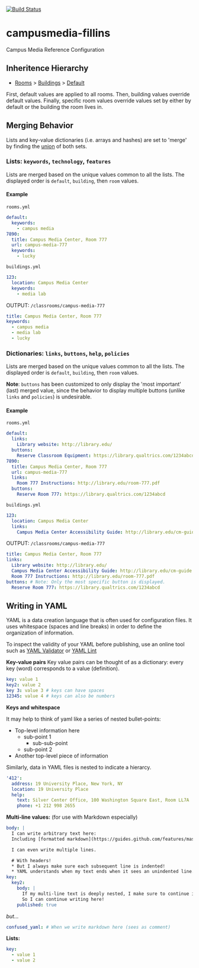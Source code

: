 [![Build Status](https://travis-ci.org/NYULibraries/campusmedia-fillins.svg?branch=master)](https://travis-ci.org/NYULibraries/campusmedia-fillins)

# campusmedia-fillins
Campus Media Reference Configuration

## Inheritence Hierarchy
  * [Rooms](https://github.com/NYULibraries/campusmedia-fillins/blob/master/rooms.yml) > [Buildings](https://github.com/NYULibraries/campusmedia-fillins/blob/master/buildings.yml) > [Default](https://github.com/NYULibraries/campusmedia-fillins/blob/master/rooms.yml#L2)
  
First, default values are applied to all rooms. Then, building values override default values. Finally, specific room values override values set by either by default or the building the room lives in.

## Merging Behavior

Lists and key-value dictionaries (i.e. arrays and hashes) are set to 'merge' by finding the [union](https://en.wikipedia.org/wiki/Union_(set_theory)) of both sets.

### Lists: `keywords`, `technology`, `features`
Lists are merged based on the unique values common to all the lists. The displayed order is `default`, `building`, then `room` values.

#### Example
`rooms.yml`
```yaml
default:
  keywords:
    - campus media
7890:
  title: Campus Media Center, Room 777
  url: campus-media-777
  keywords:
    - lucky
```
`buildings.yml`
```yaml
123:
  location: Campus Media Center
  keywords:
    - media lab
```
OUTPUT: `/classrooms/campus-media-777`
```yaml
title: Campus Media Center, Room 777
keywords:
  - campus media
  - media lab
  - lucky
```

### Dictionaries: `links`, `buttons`, `help`, `policies`
Lists are merged based on the unique values common to all the lists. The displayed order is `default`, `building`, then `room` values.

**Note**: `buttons` has been customized to only display the 'most important' (last) merged value, since the behavior to display multiple buttons (unlike `links` and `policies`) is undesirable.

#### Example
`rooms.yml`
```yaml
default:
  links:
    Library website: http://library.edu/
  buttons:
    Reserve Classroom Equipment: https://library.qualtrics.com/1234abcd
7890:
  title: Campus Media Center, Room 777
  url: campus-media-777
  links:
    Room 777 Instructions: http://library.edu/room-777.pdf
  buttons:
    Reserve Room 777: https://library.qualtrics.com/1234abcd
```
`buildings.yml`
```yaml
123:
  location: Campus Media Center
  links:
    Campus Media Center Accessibility Guide: http://library.edu/cm-guide.pdf
```
OUTPUT: `/classrooms/campus-media-777`
```yaml
title: Campus Media Center, Room 777
links:
  Library website: http://library.edu/
  Campus Media Center Accessibility Guide: http://library.edu/cm-guide.pdf
  Room 777 Instructions: http://library.edu/room-777.pdf
buttons: # Note: Only the most specific button is displayed.
  Reserve Room 777: https://library.qualtrics.com/1234abcd
```


## Writing in YAML

YAML is a data creation language that is often used for configuration files. It uses whitespace (spaces and line breaks) in order to define the organization of information.

To inspect the validity of your YAML before publishing, use an online tool such as [YAML Validator](https://codebeautify.org/yaml-validator) or [YAML Lint](http://www.yamllint.com/)

**Key-value pairs**
Key value pairs can be thought of as a dictionary: every key (word) corresponds to a value (definition).

```yaml
key: value 1
key2: value 2
key 3: value 3 # keys can have spaces
12345: value 4 # keys can also be numbers
```

**Keys and whitespace**

It may help to think of yaml like a series of nested bullet-points:

* Top-level information here
  * sub-point 1
    * sub-sub-point
  * sub-point 2
* Another top-level piece of information

Similarly, data in YAML files is nested to indicate a hierarcy.

```yaml
'412':
  address: 19 University Place, New York, NY
  location: 19 University Place
  help:
    text: Silver Center Office, 100 Washington Square East, Room LL7A
    phone: +1 212 998 2655
```

**Multi-line values:** (for use with Markdown especially)
```yaml
body: |
  I can write arbitrary text here:
  Including [formatted markdown](https://guides.github.com/features/mastering-markdown/)!

  I can even write multiple lines.

  # With headers!
  * But I always make sure each subsequent line is indented!
  * YAML understands when my text ends when it sees an unindented line.
key:
  key2:
    body: |
      If my multi-line text is deeply nested, I make sure to continue indenting two more lines than the preceding key.
      So I can continue writing here!
    published: true
```
*but...*
```yaml
confused_yaml: # When we write markdown here (sees as comment)
```

**Lists:**
```yaml
key:
  - value 1
  - value 2
```
